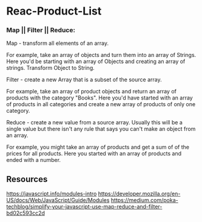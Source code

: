 # Reac-Product-List

### Map ||  Filter || Reduce: 
Map - transform all elements of an array. 

For example, take an array of objects and turn them into an array of Strings. Here you'd be starting with an array of Objects and creating an array of strings. Transform Object to String.

Filter - create a new Array that is a subset of the source array. 

For example, take an array of product objects and return an array of products with the category "Books". Here you'd have started with an array of products in all categories and create a new array of products of only one category.

Reduce - create a new value from a source array. Usually this will be a single value but there isn't any rule that says you can't make an object from an array.

For example, you might take an array of products and get a sum of of the prices for all products. Here you started with an array of products and ended with a number.


## Resources 
https://javascript.info/modules-intro https://developer.mozilla.org/en-US/docs/Web/JavaScript/Guide/Modules
https://medium.com/poka-techblog/simplify-your-javascript-use-map-reduce-and-filter-bd02c593cc2d

